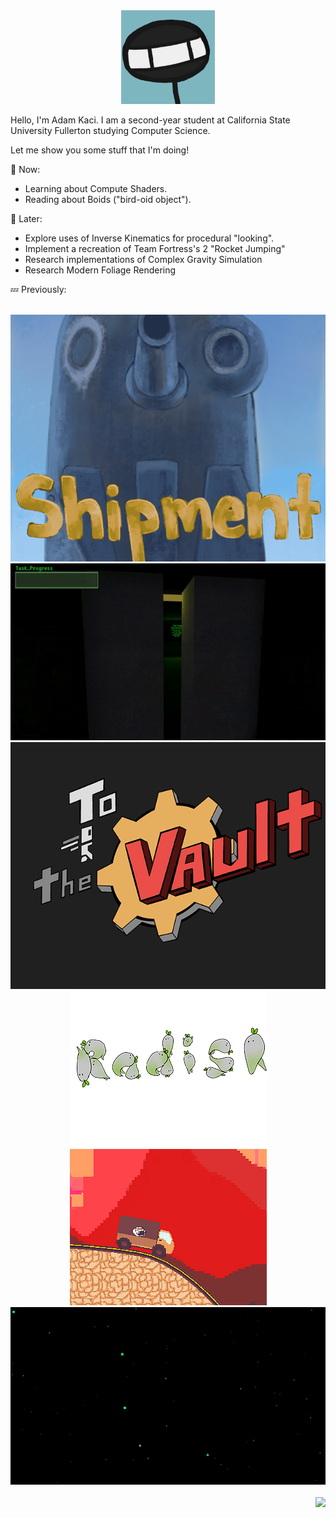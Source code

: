 <div align="center">
<img src="Stickguy.png" width="150">
</div>

Hello, I'm Adam Kaci.
I am a second-year student at California State University Fullerton studying Computer Science.

Let me show you some stuff that I'm doing!

:speech_balloon: Now:
- Learning about Compute Shaders.
- Reading about Boids ("bird-oid object").

:thought_balloon: Later:
- Explore uses of Inverse Kinematics for procedural "looking".
- Implement a recreation of Team Fortress's 2 "Rocket Jumping"
- Research implementations of Complex Gravity Simulation
- Research Modern Foliage Rendering

:zzz: Previously:

</br>

<div align = "center">
<a href="https://github.com/Adam101k/Unity-Shipment"><img src="ShipmentImg.png"></a>
<a href="https://stickguy101.itch.io/disquietude"><img src = "DisquietudeGif.gif"></a></br>
<a href="https://stickguy101.itch.io/to-the-vault"><img src = "ToTheVaultImg.png"></a></br>
<a href="https://stickguy101.itch.io/radish"><img src = "Radish.png"></a></br>
<a href="https://stickguy101.itch.io/cafe-delivery"><img src = "CafeDelivery.png"></a></br>
<a href="https://stickguy101.itch.io/take-your-time"><img src = "TakeYourTime.gif"></a></br>
</br>
</div>
<img align="right" src="https://komarev.com/ghpvc/?username=Adam101k&color=e95c7d&label=Views">
